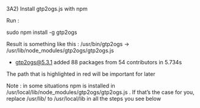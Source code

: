 3A2) Install gtp2ogs.js with npm

Run :

sudo npm install -g gtp2ogs

Result is something like this :
/usr/bin/gtp2ogs -> /usr/lib/node_modules/gtp2ogs/gtp2ogs.js
+ gtp2ogs@5.3.1
added 88 packages from 54 contributors in 5.734s

The path that is highlighted in red will be important for later

Note : in some situations npm is installed in /usr/local/lib/node_modules/gtp2ogs/gtp2ogs.js . If that’s the case for you, replace /usr/lib/ to /usr/local/lib in all the steps you see below 

